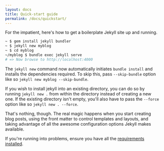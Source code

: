 ```yaml
---
layout: docs
title: Quick-start guide
permalink: /docs/quickstart/
---
```


For the impatient, here's how to get a boilerplate Jekyll site up and running.

```sh
~ $ gem install jekyll bundler
~ $ jekyll new myblog
~ $ cd myblog
~/myblog $ bundle exec jekyll serve
# => Now browse to http://localhost:4000
```

The `jekyll new` command now automatically initiates `bundle install` and installs the dependencies required. To skip this, pass `--skip-bundle` option like so `jekyll new myblog --skip-bundle`.

If you wish to install jekyll into an existing directory, you can do so by running `jekyll new .` from within the directory instead of creating a new one. If the existing directory isn't empty, you'll also have to pass the `--force` option like so `jekyll new . --force`.

That's nothing, though. The real magic happens when you start creating blog
posts, using the front matter to control templates and layouts, and taking
advantage of all the awesome configuration options Jekyll makes available.

If you're running into problems, ensure you have all the [requirements
installed][Installation].

[Installation]: /docs/installation/
